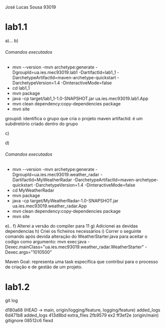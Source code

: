 José Lucas Sousa
93019

# lab1.1

a)...
b)

###### Comandos executados

-   mvn --version
    -mvn archetype:generate -DgroupId=ua.ies.mec93019.lab1 -DartifactId=lab1_1 -DarchetypeArtifactId=maven-archetype-quickstart -DarchetypeVersion=1.4 -DinteractiveMode=false
-   cd lab1_1
-   mvn package
-   java -cp target/lab1_1-1.0-SNAPSHOT.jar ua.ies.mec93019.lab1.App
-   mvn clean dependency:copy-dependencies package
-   mvn site

groupid: identifica o grupo que cria o projeto maven
artifactid: é um subdiretório criado dentro do grupo

c)

d)

###### Comandos executados

-   mvn --version
    -mvn archetype:generate -DgroupId=ua.ies.mec93019.weather_radar -DartifactId=MyWeatherRadar -DarchetypeArtifactId=maven-archetype-quickstart -DarchetypeVersion=1.4 -DinteractiveMode=false
-   cd MyWeatherRadar
-   mvn package
-   java -cp target/MyWeatherRadar-1.0-SNAPSHOT.jar ua.ies.mec93019.weather_radar.App
-   mvn clean dependency:copy-dependencies package
-   mvn site

e)..
f) Alterei a versão do compiler para 11
g) Adicionei as devidas dependencias
h) Criei os ficheiros necessários
i)
Correr o seguinte comando após devida alteração do WeatherStarter.java para aceitar o codigo como argumento:
mvn exec:java -Dexec.mainClass="ua.ies.mec93019.weather_radar.WeatherStarter" -Dexec.args="1010500"

Maven Goal: representa uma task específica que contribui para o processo de criação e de gestão de um projeto.

# lab1.2

git log

d180a68 (HEAD -> main, origin/logging/feature, logging/feature) added_logs
6d471b8 added_logs
413d8bd extra_files
2fb9579 ex2
ff3ef2e (origin/main) gitignore
08512c6 fiexd
